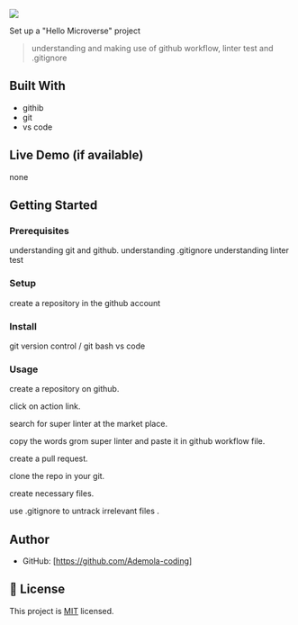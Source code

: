 ![](https://img.shields.io/badge/Microverse-blueviolet)

Set up a "Hello Microverse" project

> understanding and making use of github workflow, linter test and .gitignore


## Built With

- githib
- git 
- vs code

## Live Demo (if available)

none


## Getting Started

### Prerequisites
understanding git and github.
understanding .gitignore
understanding linter test


### Setup
create a repository in the github account

### Install
git version control / git bash
vs code

### Usage
create a repository on github.

click on action link.

search for super linter at the market place.

copy the words grom super linter and paste it in github workflow file.

create a pull request.

clone the repo in your git.

create necessary files.

use .gitignore to untrack irrelevant files .



## Author

- GitHub: [https://github.com/Ademola-coding]


## 📝 License

This project is [MIT](./MIT.md) licensed.

